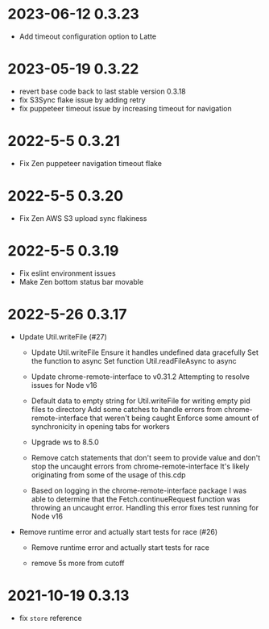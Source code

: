 # 2023-06-12 0.3.23

- Add timeout configuration option to Latte

# 2023-05-19 0.3.22

- revert base code back to last stable version 0.3.18
- fix S3Sync flake issue by adding retry
- fix puppeteer timeout issue by increasing timeout for navigation

# 2022-5-5 0.3.21

- Fix Zen puppeteer navigation timeout flake

# 2022-5-5 0.3.20

- Fix Zen AWS S3 upload sync flakiness

# 2022-5-5 0.3.19

- Fix eslint environment issues
- Make Zen bottom status bar movable

# 2022-5-26 0.3.17

- Update Util.writeFile (#27)

  - Update Util.writeFile
    Ensure it handles undefined data gracefully
    Set the function to async
    Set function Util.readFileAsync to async

  - Update chrome-remote-interface to v0.31.2
    Attempting to resolve issues for Node v16

  - Default data to empty string for Util.writeFile for writing
    empty pid files to directory
    Add some catches to handle errors from chrome-remote-interface that
    weren't being caught
    Enforce some amount of synchronicity in opening tabs for workers

  - Upgrade ws to 8.5.0

  - Remove catch statements that don't seem to provide value
    and don't stop the uncaught errors from chrome-remote-interface
    It's likely originating from some of the usage of this.cdp

  - Based on logging in the chrome-remote-interface package
    I was able to determine that the Fetch.continueRequest function was throwing an
    uncaught error.
    Handling this error fixes test running for Node v16

- Remove runtime error and actually start tests for race (#26)

  - Remove runtime error and actually start tests for race

  - remove 5s more from cutoff

# 2021-10-19 0.3.13

- fix `store` reference
